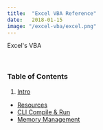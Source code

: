 ```yaml
---
title:  "Excel VBA Reference"
date:   2018-01-15
image: "/excel-vba/excel.png"
---
```

Excel's VBA

<br>

### Table of Contents
 1. [Intro](#intro)
 - [Resources](#resource)
 - [CLI Compile & Run](#cli-compile-run)
 - [Memory Management](#memory)
